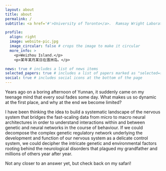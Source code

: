 ```yaml
---
layout: about
title: about
permalink: /
subtitle: <a href='#'>University of Toronto</a>.  Ramsay Wright Laboratories.  ON M5S 3G5

profile:
  align: right
  image: website-pic.jpg
  image_circular: false # crops the image to make it circular
  more_info: >
    <p>Weizhou Island.</p>
    <p>某年某月某日在涠洲岛。</p>

news: true # includes a list of news items
selected_papers: true # includes a list of papers marked as "selected={true}"
social: true # includes social icons at the bottom of the page
---
```


Years ago on a boring afternoon of Yunnan, it suddenly came on my teenage mind that every soul fades some day. What makes us so dynamic at the first place, and why at the end we become limited?

I have been thinking the idea to build a systematic landscape of the nervous system that bridges the fast-scaling data from micro to macro neural architectures in order to understand interactions within and between genetic and neural networks in the course of behaviour. If we could decompose the complex genetic regulatory network underlying the development and function of our nervous system as a delicate control system, we could decipher the intricate genetic and environmental factors rooting behind the neurological disorders that plagued my grandfather and millions of others year after year. 

Not any closer to an answer yet, but check back on my safari!
